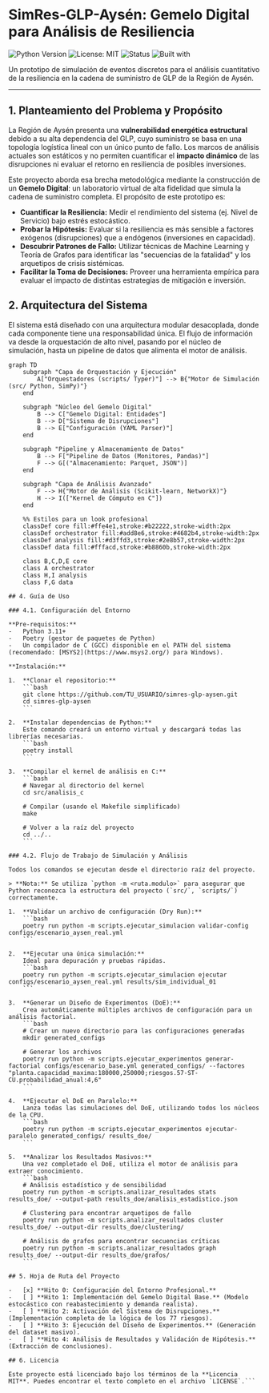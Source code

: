 # SimRes-GLP-Aysén: Gemelo Digital para Análisis de Resiliencia

![Python Version](https://img.shields.io/badge/python-3.11+-blue.svg)
![License: MIT](https://img.shields.io/badge/License-MIT-yellow.svg)
![Status](https://img.shields.io/badge/status-en--desarrollo-green.svg)
![Built with](https://img.shields.io/badge/Built%20with-SimPy%20%7C%20NumPy%20%7C%20Pandas-red)

Un prototipo de simulación de eventos discretos para el análisis cuantitativo de la resiliencia en la cadena de suministro de GLP de la Región de Aysén.

---

## 1. Planteamiento del Problema y Propósito

La Región de Aysén presenta una **vulnerabilidad energética estructural** debido a su alta dependencia del GLP, cuyo suministro se basa en una topología logística lineal con un único punto de fallo. Los marcos de análisis actuales son estáticos y no permiten cuantificar el **impacto dinámico** de las disrupciones ni evaluar el retorno en resiliencia de posibles inversiones.

Este proyecto aborda esa brecha metodológica mediante la construcción de un **Gemelo Digital**: un laboratorio virtual de alta fidelidad que simula la cadena de suministro completa. El propósito de este prototipo es:

-   **Cuantificar la Resiliencia:** Medir el rendimiento del sistema (ej. Nivel de Servicio) bajo estrés estocástico.
-   **Probar la Hipótesis:** Evaluar si la resiliencia es más sensible a factores exógenos (disrupciones) que a endógenos (inversiones en capacidad).
-   **Descubrir Patrones de Fallo:** Utilizar técnicas de Machine Learning y Teoría de Grafos para identificar las "secuencias de la fatalidad" y los arquetipos de crisis sistémicas.
-   **Facilitar la Toma de Decisiones:** Proveer una herramienta empírica para evaluar el impacto de distintas estrategias de mitigación e inversión.

## 2. Arquitectura del Sistema

El sistema está diseñado con una arquitectura modular desacoplada, donde cada componente tiene una responsabilidad única. El flujo de información va desde la orquestación de alto nivel, pasando por el núcleo de simulación, hasta un pipeline de datos que alimenta el motor de análisis.

```mermaid
graph TD
    subgraph "Capa de Orquestación y Ejecución"
        A["Orquestadores (scripts/ Typer)"] --> B{"Motor de Simulación (src/ Python, SimPy)"}
    end

    subgraph "Núcleo del Gemelo Digital"
        B --> C["Gemelo Digital: Entidades"]
        B --> D["Sistema de Disrupciones"]
        B --> E["Configuración (YAML Parser)"]
    end

    subgraph "Pipeline y Almacenamiento de Datos"
        B --> F["Pipeline de Datos (Monitores, Pandas)"]
        F --> G[("Almacenamiento: Parquet, JSON")]
    end

    subgraph "Capa de Análisis Avanzado"
        F --> H{"Motor de Análisis (Scikit-learn, NetworkX)"}
        H --> I(["Kernel de Cómputo en C"])
    end

    %% Estilos para un look profesional
    classDef core fill:#ffe4e1,stroke:#b22222,stroke-width:2px
    classDef orchestrator fill:#add8e6,stroke:#4682b4,stroke-width:2px
    classDef analysis fill:#d3ffd3,stroke:#2e8b57,stroke-width:2px
    classDef data fill:#fffacd,stroke:#b8860b,stroke-width:2px

    class B,C,D,E core
    class A orchestrator
    class H,I analysis
    class F,G data

## 4. Guía de Uso

### 4.1. Configuración del Entorno

**Pre-requisitos:**
-   Python 3.11+
-   Poetry (gestor de paquetes de Python)
-   Un compilador de C (GCC) disponible en el PATH del sistema (recomendado: [MSYS2](https://www.msys2.org/) para Windows).

**Instalación:**

1.  **Clonar el repositorio:**
    ```bash
    git clone https://github.com/TU_USUARIO/simres-glp-aysen.git
    cd simres-glp-aysen
    ```

2.  **Instalar dependencias de Python:**
    Este comando creará un entorno virtual y descargará todas las librerías necesarias.
    ```bash
    poetry install
    ```

3.  **Compilar el kernel de análisis en C:**
    ```bash
    # Navegar al directorio del kernel
    cd src/analisis_c
    
    # Compilar (usando el Makefile simplificado)
    make 
    
    # Volver a la raíz del proyecto
    cd ../..
    ```

### 4.2. Flujo de Trabajo de Simulación y Análisis

Todos los comandos se ejecutan desde el directorio raíz del proyecto.

> **Nota:** Se utiliza `python -m <ruta.modulo>` para asegurar que Python reconozca la estructura del proyecto (`src/`, `scripts/`) correctamente.

1.  **Validar un archivo de configuración (Dry Run):**
    ```bash
    poetry run python -m scripts.ejecutar_simulacion validar-config configs/escenario_aysen_real.yml
    ```

2.  **Ejecutar una única simulación:**
    Ideal para depuración y pruebas rápidas.
    ```bash
    poetry run python -m scripts.ejecutar_simulacion ejecutar configs/escenario_aysen_real.yml results/sim_individual_01
    ```

3.  **Generar un Diseño de Experimentos (DoE):**
    Crea automáticamente múltiples archivos de configuración para un análisis factorial.
    ```bash
    # Crear un nuevo directorio para las configuraciones generadas
    mkdir generated_configs
    
    # Generar los archivos
    poetry run python -m scripts.ejecutar_experimentos generar-factorial configs/escenario_base.yml generated_configs/ --factores "planta.capacidad_maxima:180000,250000;riesgos.57-ST-CU.probabilidad_anual:4,6"
    ```

4.  **Ejecutar el DoE en Paralelo:**
    Lanza todas las simulaciones del DoE, utilizando todos los núcleos de la CPU.
    ```bash
    poetry run python -m scripts.ejecutar_experimentos ejecutar-paralelo generated_configs/ results_doe/
    ```

5.  **Analizar los Resultados Masivos:**
    Una vez completado el DoE, utiliza el motor de análisis para extraer conocimiento.
    ```bash
    # Análisis estadístico y de sensibilidad
    poetry run python -m scripts.analizar_resultados stats results_doe/ --output-path results_doe/analisis_estadistico.json
    
    # Clustering para encontrar arquetipos de fallo
    poetry run python -m scripts.analizar_resultados cluster results_doe/ --output-dir results_doe/clustering/
    
    # Análisis de grafos para encontrar secuencias críticas
    poetry run python -m scripts.analizar_resultados graph results_doe/ --output-dir results_doe/grafos/
    ```

## 5. Hoja de Ruta del Proyecto

-   [x] **Hito 0: Configuración del Entorno Profesional.**
-   [ ] **Hito 1: Implementación del Gemelo Digital Base.** (Modelo estocástico con reabastecimiento y demanda realista).
-   [ ] **Hito 2: Activación del Sistema de Disrupciones.** (Implementación completa de la lógica de los 77 riesgos).
-   [ ] **Hito 3: Ejecución del Diseño de Experimentos.** (Generación del dataset masivo).
-   [ ] **Hito 4: Análisis de Resultados y Validación de Hipótesis.** (Extracción de conclusiones).

## 6. Licencia

Este proyecto está licenciado bajo los términos de la **Licencia MIT**. Puedes encontrar el texto completo en el archivo `LICENSE`.```